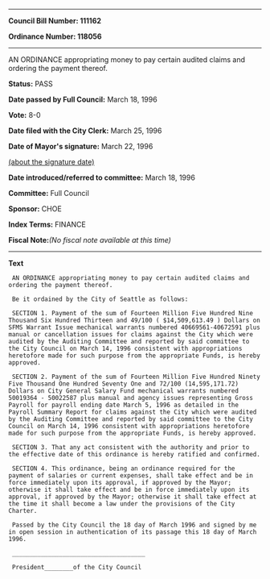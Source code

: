 

********

**Council Bill Number: 111162**
   
**Ordinance Number: 118056**
********

 AN ORDINANCE appropriating money to pay certain audited claims and ordering the payment thereof.

**Status:** PASS
   
**Date passed by Full Council:** March 18, 1996
   
**Vote:** 8-0
   
**Date filed with the City Clerk:** March 25, 1996
   
**Date of Mayor's signature:** March 22, 1996
   
[(about the signature date)](/~public/approvaldate.htm)
   
   
   
**Date introduced/referred to committee:** March 18, 1996
   
**Committee:** Full Council
   
**Sponsor:** CHOE
   
   
**Index Terms:** FINANCE

**Fiscal Note:**_(No fiscal note available at this time)_

********

**Text**
   
```
 AN ORDINANCE appropriating money to pay certain audited claims and ordering the payment thereof.

 Be it ordained by the City of Seattle as follows:

 SECTION 1. Payment of the sum of Fourteen Million Five Hundred Nine Thousand Six Hundred Thirteen and 49/100 ( $14,509,613.49 ) Dollars on SFMS Warrant Issue mechanical warrants numbered 40669561-40672591 plus manual or cancellation issues for claims against the City which were audited by the Auditing Committee and reported by said committee to the City Council on March 14, 1996 consistent with appropriations heretofore made for such purpose from the appropriate Funds, is hereby approved.

 SECTION 2. Payment of the sum of Fourteen Million Five Hundred Ninety Five Thousand One Hundred Seventy One and 72/100 (14,595,171.72) Dollars on City General Salary Fund mechanical warrants numbered 50019364 - 50022587 plus manual and agency issues representing Gross Payroll for payroll ending date March 5, 1996 as detailed in the Payroll Summary Report for claims against the City which were audited by the Auditing Committee and reported by said committee to the City Council on March 14, 1996 consistent with appropriations heretofore made for such purpose from the appropriate Funds, is hereby approved.

 SECTION 3. That any act consistent with the authority and prior to the effective date of this ordinance is hereby ratified and confirmed.

 SECTION 4. This ordinance, being an ordinance required for the payment of salaries or current expenses, shall take effect and be in force immediately upon its approval, if approved by the Mayor; otherwise it shall take effect and be in force immediately upon its approval, if approved by the Mayor; otherwise it shall take effect at the time it shall become a law under the provisions of the City Charter.

 Passed by the City Council the 18 day of March 1996 and signed by me in open session in authentication of its passage this 18 day of March 1996.

 _____________________________________

 President________of the City Council

```
